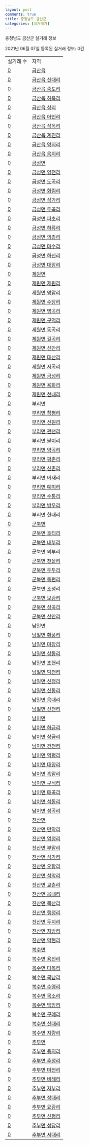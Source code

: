```yaml
---
layout: post
comments: true
title: 충청남도 금산군
categories: [실거래가]
---
```


충청남도 금산군 실거래 정보

2021년 06월 07일 등록된 실거래 정보: 0건


<table>
  <tr>
    <td>실거래 수</td>
    <td>지역</td>
  </tr>

  
  <tr>
    <td><a href="4471025000.html">0</a></td>
    <td><a href="4471025000.html">금산읍</a></td>
  </tr>
    

  <tr>
    <td><a href="4471025021.html">0</a></td>
    <td><a href="4471025021.html">금산읍 신대리</a></td>
  </tr>
    

  <tr>
    <td><a href="4471025022.html">0</a></td>
    <td><a href="4471025022.html">금산읍 중도리</a></td>
  </tr>
    

  <tr>
    <td><a href="4471025023.html">0</a></td>
    <td><a href="4471025023.html">금산읍 하옥리</a></td>
  </tr>
    

  <tr>
    <td><a href="4471025024.html">0</a></td>
    <td><a href="4471025024.html">금산읍 상리</a></td>
  </tr>
    

  <tr>
    <td><a href="4471025025.html">0</a></td>
    <td><a href="4471025025.html">금산읍 아인리</a></td>
  </tr>
    

  <tr>
    <td><a href="4471025026.html">0</a></td>
    <td><a href="4471025026.html">금산읍 상옥리</a></td>
  </tr>
    

  <tr>
    <td><a href="4471025027.html">0</a></td>
    <td><a href="4471025027.html">금산읍 계진리</a></td>
  </tr>
    

  <tr>
    <td><a href="4471025028.html">0</a></td>
    <td><a href="4471025028.html">금산읍 양지리</a></td>
  </tr>
    

  <tr>
    <td><a href="4471025029.html">0</a></td>
    <td><a href="4471025029.html">금산읍 음지리</a></td>
  </tr>
    

  <tr>
    <td><a href="4471031000.html">0</a></td>
    <td><a href="4471031000.html">금성면</a></td>
  </tr>
    

  <tr>
    <td><a href="4471031021.html">0</a></td>
    <td><a href="4471031021.html">금성면 양전리</a></td>
  </tr>
    

  <tr>
    <td><a href="4471031022.html">0</a></td>
    <td><a href="4471031022.html">금성면 도곡리</a></td>
  </tr>
    

  <tr>
    <td><a href="4471031023.html">0</a></td>
    <td><a href="4471031023.html">금성면 화림리</a></td>
  </tr>
    

  <tr>
    <td><a href="4471031024.html">0</a></td>
    <td><a href="4471031024.html">금성면 상가리</a></td>
  </tr>
    

  <tr>
    <td><a href="4471031025.html">0</a></td>
    <td><a href="4471031025.html">금성면 두곡리</a></td>
  </tr>
    

  <tr>
    <td><a href="4471031026.html">0</a></td>
    <td><a href="4471031026.html">금성면 파초리</a></td>
  </tr>
    

  <tr>
    <td><a href="4471031027.html">0</a></td>
    <td><a href="4471031027.html">금성면 하류리</a></td>
  </tr>
    

  <tr>
    <td><a href="4471031028.html">0</a></td>
    <td><a href="4471031028.html">금성면 의총리</a></td>
  </tr>
    

  <tr>
    <td><a href="4471031029.html">0</a></td>
    <td><a href="4471031029.html">금성면 마수리</a></td>
  </tr>
    

  <tr>
    <td><a href="4471031030.html">0</a></td>
    <td><a href="4471031030.html">금성면 하신리</a></td>
  </tr>
    

  <tr>
    <td><a href="4471031031.html">0</a></td>
    <td><a href="4471031031.html">금성면 대암리</a></td>
  </tr>
    

  <tr>
    <td><a href="4471032000.html">0</a></td>
    <td><a href="4471032000.html">제원면</a></td>
  </tr>
    

  <tr>
    <td><a href="4471032021.html">0</a></td>
    <td><a href="4471032021.html">제원면 제원리</a></td>
  </tr>
    

  <tr>
    <td><a href="4471032022.html">0</a></td>
    <td><a href="4471032022.html">제원면 명암리</a></td>
  </tr>
    

  <tr>
    <td><a href="4471032023.html">0</a></td>
    <td><a href="4471032023.html">제원면 수당리</a></td>
  </tr>
    

  <tr>
    <td><a href="4471032024.html">0</a></td>
    <td><a href="4471032024.html">제원면 명곡리</a></td>
  </tr>
    

  <tr>
    <td><a href="4471032025.html">0</a></td>
    <td><a href="4471032025.html">제원면 구억리</a></td>
  </tr>
    

  <tr>
    <td><a href="4471032026.html">0</a></td>
    <td><a href="4471032026.html">제원면 동곡리</a></td>
  </tr>
    

  <tr>
    <td><a href="4471032027.html">0</a></td>
    <td><a href="4471032027.html">제원면 길곡리</a></td>
  </tr>
    

  <tr>
    <td><a href="4471032028.html">0</a></td>
    <td><a href="4471032028.html">제원면 신안리</a></td>
  </tr>
    

  <tr>
    <td><a href="4471032029.html">0</a></td>
    <td><a href="4471032029.html">제원면 대산리</a></td>
  </tr>
    

  <tr>
    <td><a href="4471032030.html">0</a></td>
    <td><a href="4471032030.html">제원면 저곡리</a></td>
  </tr>
    

  <tr>
    <td><a href="4471032031.html">0</a></td>
    <td><a href="4471032031.html">제원면 금성리</a></td>
  </tr>
    

  <tr>
    <td><a href="4471032032.html">0</a></td>
    <td><a href="4471032032.html">제원면 용화리</a></td>
  </tr>
    

  <tr>
    <td><a href="4471032033.html">0</a></td>
    <td><a href="4471032033.html">제원면 천내리</a></td>
  </tr>
    

  <tr>
    <td><a href="4471033000.html">0</a></td>
    <td><a href="4471033000.html">부리면</a></td>
  </tr>
    

  <tr>
    <td><a href="4471033021.html">0</a></td>
    <td><a href="4471033021.html">부리면 창평리</a></td>
  </tr>
    

  <tr>
    <td><a href="4471033022.html">0</a></td>
    <td><a href="4471033022.html">부리면 선원리</a></td>
  </tr>
    

  <tr>
    <td><a href="4471033023.html">0</a></td>
    <td><a href="4471033023.html">부리면 관천리</a></td>
  </tr>
    

  <tr>
    <td><a href="4471033024.html">0</a></td>
    <td><a href="4471033024.html">부리면 불이리</a></td>
  </tr>
    

  <tr>
    <td><a href="4471033025.html">0</a></td>
    <td><a href="4471033025.html">부리면 양곡리</a></td>
  </tr>
    

  <tr>
    <td><a href="4471033026.html">0</a></td>
    <td><a href="4471033026.html">부리면 평촌리</a></td>
  </tr>
    

  <tr>
    <td><a href="4471033027.html">0</a></td>
    <td><a href="4471033027.html">부리면 신촌리</a></td>
  </tr>
    

  <tr>
    <td><a href="4471033028.html">0</a></td>
    <td><a href="4471033028.html">부리면 어재리</a></td>
  </tr>
    

  <tr>
    <td><a href="4471033029.html">0</a></td>
    <td><a href="4471033029.html">부리면 예미리</a></td>
  </tr>
    

  <tr>
    <td><a href="4471033030.html">0</a></td>
    <td><a href="4471033030.html">부리면 수통리</a></td>
  </tr>
    

  <tr>
    <td><a href="4471033031.html">0</a></td>
    <td><a href="4471033031.html">부리면 방우리</a></td>
  </tr>
    

  <tr>
    <td><a href="4471033032.html">0</a></td>
    <td><a href="4471033032.html">부리면 현내리</a></td>
  </tr>
    

  <tr>
    <td><a href="4471034000.html">0</a></td>
    <td><a href="4471034000.html">군북면</a></td>
  </tr>
    

  <tr>
    <td><a href="4471034021.html">0</a></td>
    <td><a href="4471034021.html">군북면 호티리</a></td>
  </tr>
    

  <tr>
    <td><a href="4471034022.html">0</a></td>
    <td><a href="4471034022.html">군북면 내부리</a></td>
  </tr>
    

  <tr>
    <td><a href="4471034023.html">0</a></td>
    <td><a href="4471034023.html">군북면 외부리</a></td>
  </tr>
    

  <tr>
    <td><a href="4471034024.html">0</a></td>
    <td><a href="4471034024.html">군북면 천을리</a></td>
  </tr>
    

  <tr>
    <td><a href="4471034025.html">0</a></td>
    <td><a href="4471034025.html">군북면 두두리</a></td>
  </tr>
    

  <tr>
    <td><a href="4471034026.html">0</a></td>
    <td><a href="4471034026.html">군북면 동편리</a></td>
  </tr>
    

  <tr>
    <td><a href="4471034027.html">0</a></td>
    <td><a href="4471034027.html">군북면 조정리</a></td>
  </tr>
    

  <tr>
    <td><a href="4471034028.html">0</a></td>
    <td><a href="4471034028.html">군북면 보광리</a></td>
  </tr>
    

  <tr>
    <td><a href="4471034029.html">0</a></td>
    <td><a href="4471034029.html">군북면 상곡리</a></td>
  </tr>
    

  <tr>
    <td><a href="4471034030.html">0</a></td>
    <td><a href="4471034030.html">군북면 산안리</a></td>
  </tr>
    

  <tr>
    <td><a href="4471035000.html">0</a></td>
    <td><a href="4471035000.html">남일면</a></td>
  </tr>
    

  <tr>
    <td><a href="4471035021.html">0</a></td>
    <td><a href="4471035021.html">남일면 황풍리</a></td>
  </tr>
    

  <tr>
    <td><a href="4471035022.html">0</a></td>
    <td><a href="4471035022.html">남일면 마장리</a></td>
  </tr>
    

  <tr>
    <td><a href="4471035023.html">0</a></td>
    <td><a href="4471035023.html">남일면 상동리</a></td>
  </tr>
    

  <tr>
    <td><a href="4471035024.html">0</a></td>
    <td><a href="4471035024.html">남일면 초현리</a></td>
  </tr>
    

  <tr>
    <td><a href="4471035025.html">0</a></td>
    <td><a href="4471035025.html">남일면 덕천리</a></td>
  </tr>
    

  <tr>
    <td><a href="4471035026.html">0</a></td>
    <td><a href="4471035026.html">남일면 신정리</a></td>
  </tr>
    

  <tr>
    <td><a href="4471035027.html">0</a></td>
    <td><a href="4471035027.html">남일면 신동리</a></td>
  </tr>
    

  <tr>
    <td><a href="4471035028.html">0</a></td>
    <td><a href="4471035028.html">남일면 음대리</a></td>
  </tr>
    

  <tr>
    <td><a href="4471035029.html">0</a></td>
    <td><a href="4471035029.html">남일면 신천리</a></td>
  </tr>
    

  <tr>
    <td><a href="4471036000.html">0</a></td>
    <td><a href="4471036000.html">남이면</a></td>
  </tr>
    

  <tr>
    <td><a href="4471036021.html">0</a></td>
    <td><a href="4471036021.html">남이면 하금리</a></td>
  </tr>
    

  <tr>
    <td><a href="4471036022.html">0</a></td>
    <td><a href="4471036022.html">남이면 상금리</a></td>
  </tr>
    

  <tr>
    <td><a href="4471036023.html">0</a></td>
    <td><a href="4471036023.html">남이면 건천리</a></td>
  </tr>
    

  <tr>
    <td><a href="4471036024.html">0</a></td>
    <td><a href="4471036024.html">남이면 역평리</a></td>
  </tr>
    

  <tr>
    <td><a href="4471036025.html">0</a></td>
    <td><a href="4471036025.html">남이면 대양리</a></td>
  </tr>
    

  <tr>
    <td><a href="4471036026.html">0</a></td>
    <td><a href="4471036026.html">남이면 흑암리</a></td>
  </tr>
    

  <tr>
    <td><a href="4471036027.html">0</a></td>
    <td><a href="4471036027.html">남이면 구석리</a></td>
  </tr>
    

  <tr>
    <td><a href="4471036028.html">0</a></td>
    <td><a href="4471036028.html">남이면 매곡리</a></td>
  </tr>
    

  <tr>
    <td><a href="4471036029.html">0</a></td>
    <td><a href="4471036029.html">남이면 석동리</a></td>
  </tr>
    

  <tr>
    <td><a href="4471036030.html">0</a></td>
    <td><a href="4471036030.html">남이면 성곡리</a></td>
  </tr>
    

  <tr>
    <td><a href="4471037000.html">0</a></td>
    <td><a href="4471037000.html">진산면</a></td>
  </tr>
    

  <tr>
    <td><a href="4471037021.html">0</a></td>
    <td><a href="4471037021.html">진산면 만악리</a></td>
  </tr>
    

  <tr>
    <td><a href="4471037022.html">0</a></td>
    <td><a href="4471037022.html">진산면 엄정리</a></td>
  </tr>
    

  <tr>
    <td><a href="4471037023.html">0</a></td>
    <td><a href="4471037023.html">진산면 부암리</a></td>
  </tr>
    

  <tr>
    <td><a href="4471037024.html">0</a></td>
    <td><a href="4471037024.html">진산면 삼가리</a></td>
  </tr>
    

  <tr>
    <td><a href="4471037025.html">0</a></td>
    <td><a href="4471037025.html">진산면 오항리</a></td>
  </tr>
    

  <tr>
    <td><a href="4471037026.html">0</a></td>
    <td><a href="4471037026.html">진산면 석막리</a></td>
  </tr>
    

  <tr>
    <td><a href="4471037027.html">0</a></td>
    <td><a href="4471037027.html">진산면 교촌리</a></td>
  </tr>
    

  <tr>
    <td><a href="4471037028.html">0</a></td>
    <td><a href="4471037028.html">진산면 읍내리</a></td>
  </tr>
    

  <tr>
    <td><a href="4471037029.html">0</a></td>
    <td><a href="4471037029.html">진산면 묵산리</a></td>
  </tr>
    

  <tr>
    <td><a href="4471037030.html">0</a></td>
    <td><a href="4471037030.html">진산면 행정리</a></td>
  </tr>
    

  <tr>
    <td><a href="4471037031.html">0</a></td>
    <td><a href="4471037031.html">진산면 두지리</a></td>
  </tr>
    

  <tr>
    <td><a href="4471037032.html">0</a></td>
    <td><a href="4471037032.html">진산면 지방리</a></td>
  </tr>
    

  <tr>
    <td><a href="4471037033.html">0</a></td>
    <td><a href="4471037033.html">진산면 막현리</a></td>
  </tr>
    

  <tr>
    <td><a href="4471038000.html">0</a></td>
    <td><a href="4471038000.html">복수면</a></td>
  </tr>
    

  <tr>
    <td><a href="4471038021.html">0</a></td>
    <td><a href="4471038021.html">복수면 용진리</a></td>
  </tr>
    

  <tr>
    <td><a href="4471038022.html">0</a></td>
    <td><a href="4471038022.html">복수면 다복리</a></td>
  </tr>
    

  <tr>
    <td><a href="4471038023.html">0</a></td>
    <td><a href="4471038023.html">복수면 곡남리</a></td>
  </tr>
    

  <tr>
    <td><a href="4471038024.html">0</a></td>
    <td><a href="4471038024.html">복수면 수영리</a></td>
  </tr>
    

  <tr>
    <td><a href="4471038025.html">0</a></td>
    <td><a href="4471038025.html">복수면 목소리</a></td>
  </tr>
    

  <tr>
    <td><a href="4471038026.html">0</a></td>
    <td><a href="4471038026.html">복수면 백암리</a></td>
  </tr>
    

  <tr>
    <td><a href="4471038027.html">0</a></td>
    <td><a href="4471038027.html">복수면 구례리</a></td>
  </tr>
    

  <tr>
    <td><a href="4471038028.html">0</a></td>
    <td><a href="4471038028.html">복수면 신대리</a></td>
  </tr>
    

  <tr>
    <td><a href="4471038029.html">0</a></td>
    <td><a href="4471038029.html">복수면 지량리</a></td>
  </tr>
    

  <tr>
    <td><a href="4471039000.html">0</a></td>
    <td><a href="4471039000.html">추부면</a></td>
  </tr>
    

  <tr>
    <td><a href="4471039021.html">0</a></td>
    <td><a href="4471039021.html">추부면 용지리</a></td>
  </tr>
    

  <tr>
    <td><a href="4471039022.html">0</a></td>
    <td><a href="4471039022.html">추부면 추정리</a></td>
  </tr>
    

  <tr>
    <td><a href="4471039023.html">0</a></td>
    <td><a href="4471039023.html">추부면 마전리</a></td>
  </tr>
    

  <tr>
    <td><a href="4471039024.html">0</a></td>
    <td><a href="4471039024.html">추부면 비례리</a></td>
  </tr>
    

  <tr>
    <td><a href="4471039025.html">0</a></td>
    <td><a href="4471039025.html">추부면 자부리</a></td>
  </tr>
    

  <tr>
    <td><a href="4471039026.html">0</a></td>
    <td><a href="4471039026.html">추부면 장대리</a></td>
  </tr>
    

  <tr>
    <td><a href="4471039027.html">0</a></td>
    <td><a href="4471039027.html">추부면 요광리</a></td>
  </tr>
    

  <tr>
    <td><a href="4471039028.html">0</a></td>
    <td><a href="4471039028.html">추부면 신평리</a></td>
  </tr>
    

  <tr>
    <td><a href="4471039029.html">0</a></td>
    <td><a href="4471039029.html">추부면 성당리</a></td>
  </tr>
    

  <tr>
    <td><a href="4471039030.html">0</a></td>
    <td><a href="4471039030.html">추부면 서대리</a></td>
  </tr>
    


</table>
    